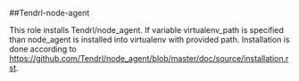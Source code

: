 ##Tendrl-node-agent

This role installs Tendrl/node_agent. If variable virtualenv_path is specified than node_agent is installed into virtualenv with provided path. Installation is done according to https://github.com/Tendrl/node_agent/blob/master/doc/source/installation.rst.
